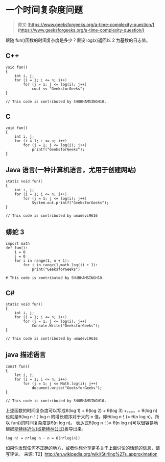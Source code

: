 # 一个时间复杂度问题

> 原文:[https://www.geeksforgeeks.org/a-time-complexity-question/](https://www.geeksforgeeks.org/a-time-complexity-question/)

跟随 fun()函数的时间复杂度是多少？假设 log(x)返回以 2 为基数的日志值。

## C++

```
void fun()
{
    int i, j;
    for (i = 1; i <= n; i++)
        for (j = 1; j <= log(i); j++)
            cout << "GeeksforGeeks";
}

// This code is contributed by SHUBHAMSINGH10.
```

## C

```
void fun()
{
    int i, j;
    for (i = 1; i <= n; i++)
        for (j = 1; j <= log(i); j++)
            printf("GeeksforGeeks");
}
```

## Java 语言(一种计算机语言，尤用于创建网站)

```
static void fun()
{
    int i, j;
    for (i = 1; i <= n; i++)
        for (j = 1; j <= log(i); j++)
            System.out.printf("GeeksforGeeks");
}

// This code is contributed by umadevi9616
```

## 蟒蛇 3

```
import math
def fun():
    i = 0
    j = 0
    for i in range(1, n + 1):
        for j in range(1,math.log(i) + 1):
            print("GeeksforGeeks")

# This code is contributed by SHUBHAMSINGH10.
```

## C#

```
static void fun()
{
    int i, j;
    for (i = 1; i <= n; i++)
        for (j = 1; j <= log(i); j++)
            Console.Write("GeeksforGeeks");
}

// This code is contributed by umadevi9616
```

## java 描述语言

```
const fun()
{
    let i, j;
    for (i = 1; i <= n; i++)
        for (j = 1; j <= Math.log(i); j++)
            document.write("GeeksforGeeks");
}

// This code is contributed by SHUBHAMSINGH10.
```

上述函数的时间复杂度可以写成θ(log 1) + θ(log 2) + θ(log 3) +。。。。+ θ(log n)也就是θ(log n！)
log n 的增长顺序对于大的 n 值，即θ(log n！)= θ(n log n)。所以 fun()的时间复杂度是θ(n log n)。
表达式θ(log n！)= θ(n log n)可以很容易地根据[斯特林近似(或斯特林公式)](http://en.wikipedia.org/wiki/Stirling%27s_approximation)推导出来。

```
log n! = n*log n - n = O(n*log(n)) 
```

如果你发现任何不正确的地方，或者你想分享更多关于上面讨论的话题的信息，请写评论。
来源:
T2】http://en.wikipedia.org/wiki/Stirling%27s_approximation